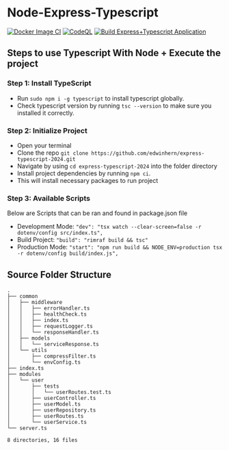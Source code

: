 # Node-Express-Typescript

[![Docker Image CI](https://github.com/edwinhern/express-typescript-2024/actions/workflows/docker-image.yml/badge.svg?branch=master)](https://github.com/edwinhern/express-typescript-2024/actions/workflows/docker-image.yml)
[![CodeQL](https://github.com/edwinhern/express-typescript-2024/actions/workflows/codeql.yml/badge.svg)](https://github.com/edwinhern/express-typescript-2024/actions/workflows/codeql.yml)
[![Build Express+Typescript Application](https://github.com/edwinhern/express-typescript-2024/actions/workflows/test.yml/badge.svg)](https://github.com/edwinhern/express-typescript-2024/actions/workflows/test.yml)

## Steps to use Typescript With Node + Execute the project

### Step 1: Install TypeScript

- Run `sudo npm i -g typescript` to install typescript globally.
- Check typescript version by running `tsc --version` to make sure you installed it correctly.

### Step 2: Initialize Project

- Open your terminal
- Clone the repo `git clone https://github.com/edwinhern/express-typescript-2024.git`
- Navigate by using `cd express-typescript-2024` into the folder directory
- Install project dependencies by running `npm ci`.
- This will install necessary packages to run project

### Step 3: Available Scripts

Below are Scripts that can be ran and found in package.json file

- Development Mode: `"dev": "tsx watch --clear-screen=false -r dotenv/config src/index.ts",`
- Build Project: `"build": "rimraf build && tsc"`
- Production Mode: `"start": "npm run build && NODE_ENV=production tsx -r dotenv/config build/index.js",`

## Source Folder Structure 
```
.
├── common
│   ├── middleware
│   │   ├── errorHandler.ts
│   │   ├── healthCheck.ts
│   │   ├── index.ts
│   │   ├── requestLogger.ts
│   │   └── responseHandler.ts
│   ├── models
│   │   └── serviceResponse.ts
│   └── utils
│       ├── compressFilter.ts
│       └── envConfig.ts
├── index.ts
├── modules
│   └── user
│       ├── tests
│       │   └── userRoutes.test.ts
│       ├── userController.ts
│       ├── userModel.ts
│       ├── userRepository.ts
│       ├── userRoutes.ts
│       └── userService.ts
└── server.ts

8 directories, 16 files
```
